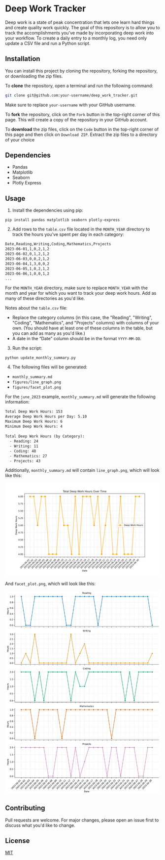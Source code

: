 # Deep Work Tracker

Deep work is a state of peak concentration that lets one learn hard things and create quality work quickly. The goal of this repository is to allow you to track the accomplishments you've made by incorporating deep work into your workflow. To create a daily entry to a monthly log, you need only update a CSV file and run a Python script.

## Installation

You can install this project by cloning the repository, forking the repository, or downloading the zip files.

To **clone** the repository, open a terminal and run the following command:

```sh
git clone git@github.com:your-username/deep_work_tracker.git
```

Make sure to replace `your-username` with your GitHub username.

To **fork** the repository, click on the `Fork` button in the top-right corner of this page. This will create a copy of the repository in your GitHub account.

To **download** the zip files, click on the `Code` button in the top-right corner of this page and then click on `Download ZIP`. Extract the zip files to a directory of your choice

## Dependencies

- Pandas
- Matplotlib
- Seaborn 
- Plotly Express

## Usage

1. Install the dependencies using pip:

```
pip install pandas matplotlib seaborn plotly-express
```

2. Add rows to the `table.csv` file located in the `MONTH_YEAR` directory to track the hours you've spent per day in each category:

```
Date,Reading,Writing,Coding,Mathematics,Projects
2023-06-01,1,0,2,1,2
2023-06-02,0,1,2,1,2
2023-06-03,0,0,2,1,2
2023-06-04,1,3,0,0,2
2023-06-05,1,0,2,1,2
2023-06-06,1,0,0,1,2
...
```

For the `MONTH_YEAR` directory, make sure to replace `MONTH_YEAR` with the month and year for which you want to track your deep work hours. Add as many of these directories as you'd like. 

Notes about the `table.csv` file:
- Replace the category columns (in this case, the "Reading", "Writing", "Coding", "Mathematics", and "Projects" columns) with columns of your own. (You should have at least one of these columns in the table, but you can add as many as you'd like.)
- A date in the “Date” column should be in the format `YYYY-MM-DD`. 

3. Run the script:

```
python update_monthly_summary.py
```

4. The following files will be generated:

- `monthly_summary.md`
- `figures/line_graph.png`
- `figures/facet_plot.png`

For the `june_2023` example, `monthly_summary.md` will generate the following information:

```
Total Deep Work Hours: 153 
Average Deep Work Hours per Day: 5.10 
Maximum Deep Work Hours: 6 
Minimum Deep Work Hours: 4 

Total Deep Work Hours (by Category):
  - Reading: 24
  - Writing: 11
  - Coding: 48
  - Mathematics: 27
  - Projects: 43
```

Additionally, `monthly_summary.md` will contain `line_graph.png`, which will look like this:

![Line Graph](june_2023/figures/line_graph.png)

And `facet_plot.png`, which will look like this:

![Facet Plot](june_2023/figures/facet_plot.png)

## Contributing

Pull requests are welcome. For major changes, please open an issue first to discuss what you'd like to change.

## License

[MIT](https://choosealicense.com/licenses/mit/)